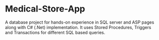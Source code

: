 # Medical-Store-App
A database project for hands-on experience in SQL server and ASP pages along with C# (.Net) implementation. It uses Stored Procedures, Triggers and Transactions for different SQL based queries. 
